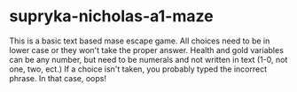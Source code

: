 # supryka-nicholas-a1-maze
This is a basic text based mase escape game. All choices need to be in lower case or they won't take the proper answer.
Health and gold variables can be any number, but need to be numerals and not written in text
(1-0, not one, two, ect.)
If a choice isn't taken, you probably typed the incorrect phrase. In that case, oops!
